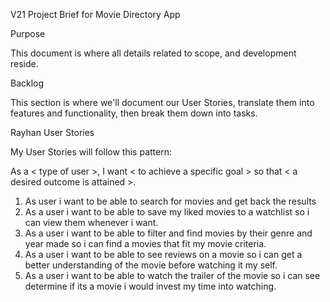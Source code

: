 V21 Project Brief for Movie Directory App

Purpose

This document is where all details related to scope, and development reside.

Backlog

This section is where we'll document our User Stories, translate them into features and functionality, then break them down into tasks.

Rayhan User Stories

My User Stories will follow this pattern:

As a < type of user >, I want < to achieve a specific goal > so that < a desired outcome is attained >.


1. As user i want to be able to search for movies and get back the results
2. As a user i want to be able to save my liked movies to a watchlist so i can view them whenever i want.
3. As a user i want to be able to filter and find movies by their genre and year made so i can find a movies that fit my movie criteria.
4. As a user i want to be able to see reviews on a movie so i can get a better understanding of the movie before watching it my self.
5. As a user i want to be able to watch the trailer of the movie so i can see determine if its a movie i would invest my time into watching.
